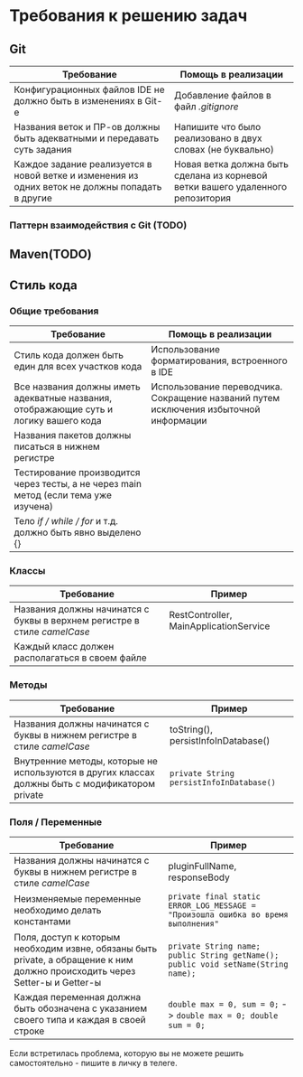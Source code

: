 # Требования к решению задач

## Git

| Требование | Помощь в реализации |
| ---------- | ------------------- |
| Конфигурационных файлов IDE не должно быть в изменениях в Git-е | Добавление файлов в файл _.gitignore_ |
| Названия веток и ПР-ов должны быть адекватными и передавать суть задания | Напишите что было реализовано в двух словах (не буквально) |
| Каждое задание реализуется в новой ветке и изменения из одних веток не должны попадать в другие | Новая ветка должна быть сделана из корневой ветки вашего удаленного репозитория |

### Паттерн взаимодействия с Git (TODO)

## Maven(TODO)

## Стиль кода

### Общие требования

| Требование | Помощь в реализации |
| ---------- | ------------------- |
| Стиль кода должен быть един для всех участков кода | Использование форматирования, встроенного в IDE | 
| Все названия должны иметь адекватные названия, отображающие суть и логику вашего кода | Использование переводчика. Сокращение названий путем исключения избыточной информации |
| Названия пакетов должны писаться в нижнем регистре |  |
| Тестирование производится через тесты, а не через main метод (если тема уже изучена) | | 
| Тело _if / while / for_ и т.д. должно быть явно выделено {}  | | 

### Классы

| Требование | Пример |
| ---------- | ------ |
| Названия должны начинатся с буквы в верхнем регистре в стиле _camelCase_ | RestController, MainApplicationService | 
| Каждый класс должен располагаться в своем файле | |

### Методы

| Требование | Пример |
| ---------- | ------ |
| Названия должны начинатся с буквы в нижнем регистре в стиле _camelCase_ | toString(), persistInfoInDatabase() |  
| Внутренние методы, которые не используются в других классах должны быть с модификатором private | ``` private String persistInfoInDatabase() ``` |  

### Поля / Переменные

| Требование | Пример |
| ---------- | ------ |
| Названия должны начинатся с буквы в нижнем регистре в стиле _camelCase_ | pluginFullName, responseBody |  
| Неизменяемые переменные необходимо делать константами | ```private final static ERROR_LOG_MESSAGE = "Произошла ошибка во время выполнения"``` |  
| Поля, доступ к которым необходим извне, обязаны быть private, а обращение к ним должно происходить через Setter-ы и Getter-ы | ``` private String name; public String getName(); public void setName(String name); ```|  
| Каждая переменная должна быть обозначена с указанием своего типа и каждая в своей строке | ``` double max = 0, sum = 0; ``` -> ``` double max = 0; double sum = 0; ``` |  


Если встретилась проблема, которую вы не можете решить самостоятельно - пишите в личку в телеге.